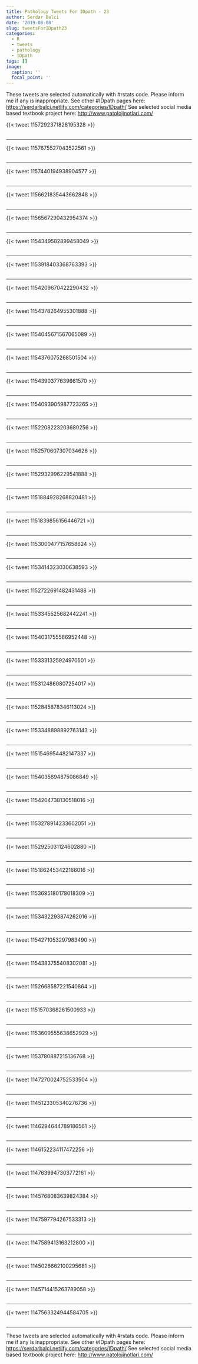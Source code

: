 ```yaml
---
title: Pathology Tweets For IDpath - 23
author: Serdar Balci
date: '2019-08-08'
slug: tweetsForIDpath23
categories:
  - R
  - tweets
  - pathology
  - IDpath
tags: []
image:
  caption: ''
  focal_point: ''
---
```



These tweets are selected automatically with #rstats code. Please inform me if any is inappropriate.
See other #IDpath pages here: https://serdarbalci.netlify.com/categories/IDpath/ 
See selected social media based textbook project here: http://www.patolojinotlari.com/

{{< tweet 1157292371828195328 >}}
<br>
<br>
<hr>
{{< tweet 1157675527043522561 >}}
<br>
<br>
<hr>
{{< tweet 1157440194938904577 >}}
<br>
<br>
<hr>
{{< tweet 1156621835443662848 >}}
<br>
<br>
<hr>
{{< tweet 1156567290432954374 >}}
<br>
<br>
<hr>
{{< tweet 1154349582899458049 >}}
<br>
<br>
<hr>
{{< tweet 1153918403368763393 >}}
<br>
<br>
<hr>
{{< tweet 1154209670422290432 >}}
<br>
<br>
<hr>
{{< tweet 1154378264955301888 >}}
<br>
<br>
<hr>
{{< tweet 1154045671567065089 >}}
<br>
<br>
<hr>
{{< tweet 1154376075268501504 >}}
<br>
<br>
<hr>
{{< tweet 1154390377639661570 >}}
<br>
<br>
<hr>
{{< tweet 1154093905987723265 >}}
<br>
<br>
<hr>
{{< tweet 1152208223203680256 >}}
<br>
<br>
<hr>
{{< tweet 1152570607307034626 >}}
<br>
<br>
<hr>
{{< tweet 1152932996229541888 >}}
<br>
<br>
<hr>
{{< tweet 1151884928268820481 >}}
<br>
<br>
<hr>
{{< tweet 1151839856156446721 >}}
<br>
<br>
<hr>
{{< tweet 1153000477157658624 >}}
<br>
<br>
<hr>
{{< tweet 1153414323030638593 >}}
<br>
<br>
<hr>
{{< tweet 1152722691482431488 >}}
<br>
<br>
<hr>
{{< tweet 1153345525682442241 >}}
<br>
<br>
<hr>
{{< tweet 1154031755566952448 >}}
<br>
<br>
<hr>
{{< tweet 1153331325924970501 >}}
<br>
<br>
<hr>
{{< tweet 1153124860807254017 >}}
<br>
<br>
<hr>
{{< tweet 1152845878346113024 >}}
<br>
<br>
<hr>
{{< tweet 1153348898892763143 >}}
<br>
<br>
<hr>
{{< tweet 1151546954482147337 >}}
<br>
<br>
<hr>
{{< tweet 1154035894875086849 >}}
<br>
<br>
<hr>
{{< tweet 1154204738130518016 >}}
<br>
<br>
<hr>
{{< tweet 1153278914233602051 >}}
<br>
<br>
<hr>
{{< tweet 1152925031124602880 >}}
<br>
<br>
<hr>
{{< tweet 1151862453422166016 >}}
<br>
<br>
<hr>
{{< tweet 1153695180178018309 >}}
<br>
<br>
<hr>
{{< tweet 1153432293874262016 >}}
<br>
<br>
<hr>
{{< tweet 1154271053297983490 >}}
<br>
<br>
<hr>
{{< tweet 1154383755408302081 >}}
<br>
<br>
<hr>
{{< tweet 1152668587221540864 >}}
<br>
<br>
<hr>
{{< tweet 1151570368261500933 >}}
<br>
<br>
<hr>
{{< tweet 1153609555638652929 >}}
<br>
<br>
<hr>
{{< tweet 1153780887215136768 >}}
<br>
<br>
<hr>
{{< tweet 1147270024752533504 >}}
<br>
<br>
<hr>
{{< tweet 1145123305340276736 >}}
<br>
<br>
<hr>
{{< tweet 1146294644789186561 >}}
<br>
<br>
<hr>
{{< tweet 1146152234117472256 >}}
<br>
<br>
<hr>
{{< tweet 1147639947303772161 >}}
<br>
<br>
<hr>
{{< tweet 1145768083639824384 >}}
<br>
<br>
<hr>
{{< tweet 1147597794267533313 >}}
<br>
<br>
<hr>
{{< tweet 1147589413163212800 >}}
<br>
<br>
<hr>
{{< tweet 1145026662100295681 >}}
<br>
<br>
<hr>
{{< tweet 1145714415263789058 >}}
<br>
<br>
<hr>
{{< tweet 1147563324944584705 >}}
<br>
<br>
<hr>


These tweets are selected automatically with #rstats code. Please inform me if any is inappropriate.
See other #IDpath pages here: https://serdarbalci.netlify.com/categories/IDpath/ 
See selected social media based textbook project here: http://www.patolojinotlari.com/
